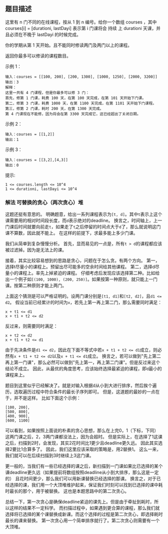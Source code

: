 ## 题目描述
这里有 n 门不同的在线课程，按从 1 到 n 编号。给你一个数组 courses ，其中 courses[i] = [durationi, lastDayi] 表示第 i 门课将会 持续 上 durationi 天课，并且必须在不晚于 lastDayi 的时候完成。

你的学期从第 1 天开始。且不能同时修读两门及两门以上的课程。

返回你最多可以修读的课程数目。

示例 1：
```
输入：courses = [[100, 200], [200, 1300], [1000, 1250], [2000, 3200]]
输出：3
解释：
这里一共有 4 门课程，但是你最多可以修 3 门：
首先，修第 1 门课，耗费 100 天，在第 100 天完成，在第 101 天开始下门课。
第二，修第 3 门课，耗费 1000 天，在第 1100 天完成，在第 1101 天开始下门课程。
第三，修第 2 门课，耗时 200 天，在第 1300 天完成。
第 4 门课现在不能修，因为将会在第 3300 天完成它，这已经超出了关闭日期。
```
示例 2：
```
输入：courses = [[1,2]]
输出：1
```
示例 3：
```
输入：courses = [[3,2],[4,3]]
输出：0
```

提示:
```
1 <= courses.length <= 10^4
1 <= durationi, lastDayi <= 10^4
```

### 解法 可替换的贪心（两次贪心）堆
这题还挺有意思的。
明确题意，给出一系列课程表示为`[t, d]`。其中`t`表示上这个课需要用的相对时间段长度，而`d`表示绝对的deadline。
换言之，时间轴上，上一门课后时间就要向前走`t`，如果走了`t`之后停留的时间点大于`d`了，那么就说明这门课不算数，因此就不能上。
在这样的前提下，求最多能上多少门课。

我们从简单到复杂慢慢分析。
首先，显而易见的一点是，所有`t > d`的课程都应该被过滤掉。因为是无法上的课。

接着，其实比较容易想到的思路是贪心，问题在于怎么贪。有两个方向。
第一，选择t尽量小的课程上。预留出尽可能多的空余时间给其他课程。
第二，选择d尽量小的课程上。率先上掉紧迫的课程。
仔细考虑后发现应该选择第二种。比如给出一个例子如`[(100, 1000), (200, 250)]`。如果按第一种原则，就只能上一门课。按第二种原则才能上两门。

上面这个猜测是可以严格证明的。设两门课分别是`[t1, d1]`和`[t2, d2]`，且`d1 <= d2`。
假设当前已经累计的时间为`x`，若先上第一再上第二门，那么需要同时满足：
```text
x + t1 <= d1
x + t1 + t2 <= d2
```
反过来，则需要同时满足：
```text
x + t2 <= d2
x + t1 + t2 <= d1
```
由于先决条件是`d1 <= d2`，因此在下面不等式中若`x + t1 + t2 <= d1`成立，则必然有`x + t1 + t2 <= d2`以及`x + t1 <= d1`成立。
换言之，若可以做到"先上第二再上第一门课"，那么必然可以做到"先上第一，再上第二门课"。但是反过来这个结论不成立。
因此，从最优的角度思考，应该始终选择最紧迫的课程，即`d`最小的课程来上。

题目到这里似乎已经解决了。就是对输入根据d从小到大进行排序，然后挨个遍历，选取遍历过程中符合条件的最长子序列即可。
但是，这道题的最妙的一点在于，并不是这样。
比如下面这个示例：
```text
[100, 200],
[500, 800],
[400, 900],
[600, 1100]
```
可以看到，如果按照上面说的朴素的贪心思想，那么在上完0，1（下标，下同）这两门课之后，2，3两门课都没法上，因为会超时。
但是实际上，在选择了1这课之后，扫描到2时，会发现，其实2花时间比1更少且deadline更久远。
因此其实选择2要比1合算多了。
因此，我们这里应该采取的策略是，用2替换1。
这么一来，我们就可以在后续扫描到3时继续上3这门课。

更一般的，当我们有一些已经选择的课之后，新扫描到一门课如果比已选择的某个课deadline更久远（如果提前将数组按照deadline从小到大排序，那么这是一定的）
且花时间更少，那么我们可以用新课替换已经选择的那课。
换言之，对于已经选择的课，我们用一个大顶堆维护起来，保证我们时刻可以找到已选择的课中耗时最长的那个，用于被替换。
这也是本题思路中的第二次贪心。

总结一下，第一次贪心是确保deadline紧迫的课先上。但是由于牵扯到耗时，所以这样的结果不一定科学。
而扫描过程中，如果遇到更合算的课程，那么我们就选择将已选择的某个课替换成新课。而这个选择的过程是第二次贪心，即选择耗时最长的课来替换。
第一次贪心用一个简单排序就行了。第二次贪心则需要有一个大顶堆。
